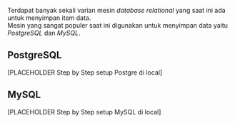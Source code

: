 Terdapat banyak sekali varian mesin *database relational* yang saat ini ada untuk menyimpan item data.\
Mesin yang sangat populer saat ini digunakan untuk menyimpan data yaitu *PostgreSQL* dan *MySQL*. 

## PostgreSQL

[PLACEHOLDER Step by Step setup Postgre di local]

## MySQL

[PLACEHOLDER Step by Step setup MySQL di local]